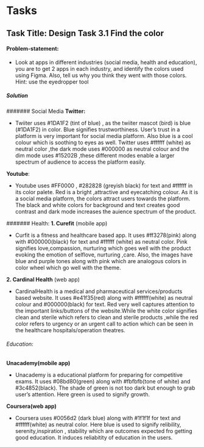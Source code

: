 # Tasks

## Task Title: Design Task 3.1 Find the color

#### Problem-statement:
* Look at apps in different industries (social media, health and education), you are to get 2 apps in each industry, and identify the colors used using Figma. Also, tell us why you think they went with those colors.
Hint: use the eyedropper tool

##### Solution
####### Social Media 
**Twitter:**
* Twiiter uses #1DA1F2 (tint of blue) , as the twiiter mascot (bird) is blue (#1DA1F2) in color.
Blue signifies trustworthiness. User’s trust in a platform is very important for social media platform.
Also blue is a cool colour which is soothing to eyes as well. Twitter uses #ffffff (white) as neutral color ,the dark mode uses #000000 as neutral colour  and the dim mode  uses #15202B ,these different modes enable a larger spectrum of audience to access the platform easily. 

**Youtube**:
* Youtube uses #FF0000 , #282828 (greyish black) for text and #ffffff in its color palete. Red is a bright ,attractive and eyecatching colour. As it is a social media platform, the colors attract users towards the platform. The black and white colors for background and text creates good contrast and dark mode increases the auience spectrum of the product.

####### Health: 
**1. Curefit**
(mobile app)
* Curfit is a fitness and healthcare based app. It uses #ff3278(pink) along with #000000(black) for text and #ffffff (white) as neutral color. Pink signifies love,compassion, nurturing which goes well with the product evoking the emotion of selflove, nurturing ,care. Also, the images have blue and purple tones along with pink which are analogous colors in color wheel which go well with the theme.

**2. Cardinal Health**
(web app)
* CardinalHealth is a medical and pharmaceutical services/products based website.
It uses #e41f35(red) along with #ffffff(white) as neutral colour and #000000(black) for text. Red very well captures attention to the important links/buttons of the website.While the white color signifies clean and sterile which refers to clean and sterile products ,while the red color refers to urgency or an urgent call to action which can be seen in the healthcare hospitals/operation theatres.

###### Education:
**Unacademy(mobile app)**
* Unacademy is a educational platform for preparing for competitive exams. 
It uses #08bd80(green) along with #fbfbfb(tone of white) and #3c4852(black).
The shade of green is not too dark but enough to grab user’s attention. Here green is used to signify growth. 


**Coursera(web app)**
* Coursera uses #0056d2 (dark blue) along with #1f1f1f for text and #ffffff(white) as neutral color. Here blue is used to signify relibility, serenity,inspiration , stability which are outcomes expected fro getting good education. It induces reliabitity of education in the users. 




